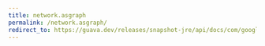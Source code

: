 ```yaml
---
title: network.asgraph
permalink: /network.asgraph/
redirect_to: https://guava.dev/releases/snapshot-jre/api/docs/com/google/common/graph/Network.html#asGraph--
---
```

